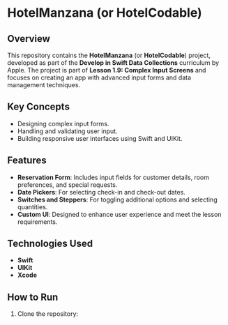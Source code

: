 # HotelManzana (or HotelCodable)

## Overview

This repository contains the **HotelManzana** (or **HotelCodable**) project, developed as part of the **Develop in Swift Data Collections** curriculum by Apple. The project is part of **Lesson 1.9: Complex Input Screens** and focuses on creating an app with advanced input forms and data management techniques.

## Key Concepts

- Designing complex input forms.
- Handling and validating user input.
- Building responsive user interfaces using Swift and UIKit.

## Features

- **Reservation Form**: Includes input fields for customer details, room preferences, and special requests.
- **Date Pickers**: For selecting check-in and check-out dates.
- **Switches and Steppers**: For toggling additional options and selecting quantities.
- **Custom UI**: Designed to enhance user experience and meet the lesson requirements.

## Technologies Used

- **Swift**
- **UIKit**
- **Xcode**


## How to Run

1. Clone the repository:
   ```bash
  
